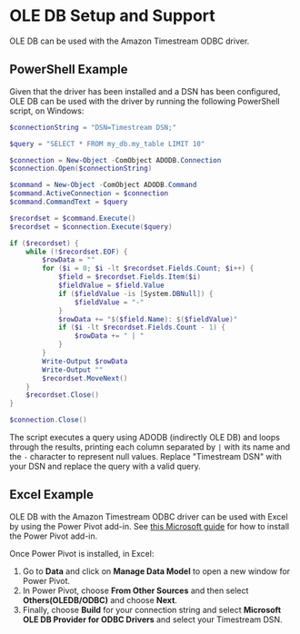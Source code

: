 # OLE DB Setup and Support

OLE DB can be used with the Amazon Timestream ODBC driver.

## PowerShell Example

Given that the driver has been installed and a DSN has been configured, OLE DB can be used with the driver by running the following PowerShell script, on Windows:

```powershell
$connectionString = "DSN=Timestream DSN;"

$query = "SELECT * FROM my_db.my_table LIMIT 10"

$connection = New-Object -ComObject ADODB.Connection
$connection.Open($connectionString)

$command = New-Object -ComObject ADODB.Command
$command.ActiveConnection = $connection
$command.CommandText = $query

$recordset = $command.Execute()
$recordset = $connection.Execute($query)

if ($recordset) {
	while (!$recordset.EOF) {
		$rowData = ""
		for ($i = 0; $i -lt $recordset.Fields.Count; $i++) {
			$field = $recordset.Fields.Item($i)
			$fieldValue = $field.Value
			if ($fieldValue -is [System.DBNull]) {
				$fieldValue = "-"
			}
			$rowData += "$($field.Name): $($fieldValue)"
			if ($i -lt $recordset.Fields.Count - 1) {
				$rowData += " | "
			}
		}
		Write-Output $rowData
		Write-Output ""
    	$recordset.MoveNext()
	}
	$recordset.Close()
}

$connection.Close()
```

The script executes a query using ADODB (indirectly OLE DB) and loops through the results, printing each column separated by `|` with its name and the `-` character to represent null values. Replace "Timestream DSN" with your DSN and replace the query with a valid query.

## Excel Example

OLE DB with the Amazon Timestream ODBC driver can be used with Excel by using the Power Pivot add-in. See [this Microsoft guide](https://support.microsoft.com/en-us/office/start-the-power-pivot-add-in-for-excel-a891a66d-36e3-43fc-81e8-fc4798f39ea8) for how to install the Power Pivot add-in.

Once Power Pivot is installed, in Excel:
1. Go to **Data** and click on **Manage Data Model** to open a new window for Power Pivot.
2. In Power Pivot, choose **From Other Sources** and then select **Others(OLEDB/ODBC)** and choose **Next**.
3. Finally, choose **Build** for your connection string and select **Microsoft OLE DB Provider for ODBC Drivers** and select your Timestream DSN.
